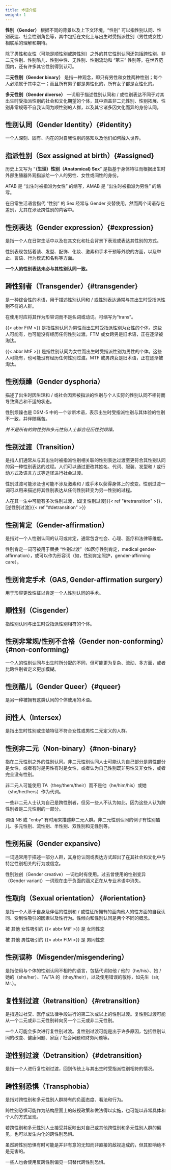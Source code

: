 ```yaml
---
title: 术语介绍
weight: 1
---
```

**性别（Gender）** 根据不同的背景以及上下文环境，“性别” 可以指性别认同、性别表达、社会性别角色等，其中包括在文化上与出生时受指派性别（男性或女性）相联系的理解和期待。

除了男性和女性（可能是顺性别或跨性别）之外的其它性别认同还包括跨性别、非二元性别、性别酷儿、性别中性、无性别、性别流动和 “第三” 性别等。在世界范围内，还有许多其它性别得到认可。

**二元性别（Gender binary）** 是指一种观念，即只有男性和女性两种性别；每个人必须属于其中之一；而且所有男子都是男性化的，所有女子都是女性化的。

**多元性别（Gender diverse）** 一词用于描述性别认同和 / 或性别表达不同于对其出生时受指派性别的社会和文化期望的个体，其中涵盖非二元性别、性别拓展、性别非常规等不自我认同为顺性别的人群，以及其它诸多因文化而异的身份认同。

## 性别认同（Gender Identity）{#identity}

一个人深刻、固有、内在的对自我性别的感知以及他们如何融入世界。

## 指派性别（Sex assigned at birth）{#assigned}

历史上又写为 “**（生理）性别（Anatomical) Sex**” 是指基于身体特征而根据出生时外部生殖器外观指派给一个人的男性、女性或间性的身份。

AFAB 是 “出生时被指派为女性” 的缩写，AMAB 是 “出生时被指派为男性” 的缩写。

在日常生活语言指代 “性别” 的 Sex 经常与 Gender 交替使用，然而两个词语存在差别，尤其在涉及跨性别的内容中。

## 性别表达（Gender expression）{#expression}

是指一个人在日常生活中以及在其文化和社会背景下表现或表达其性别的方式。

性别表现包括着装、发型、配饰、化妆、激素和手术干预等外貌的方面，以及举止、言语、行为模式和名称等方面。

**一个人的性别表达未必与其性别认同一致。**

## 跨性别者（Transgender）{#transgender}

是一种综合性的术语，用于描述性别认同和 / 或性别表达通常与其出生时受指派性别不符的人群。

在使用时应将其作为形容词而不是名词或动词。可缩写为“trans”。

{{< abbr FtM >}} 是指性别认同为男性而出生时受指派性别为女性的个体。这些人可能有，也可能没有经历任何性别过渡。FTM 或女跨男是旧术语，正在逐渐被淘汰。

{{< abbr MtF >}} 是指性别认同为女性而出生时受指派性别为男性的个体。这些人可能有，也可能没有经历任何性别过渡。MTF 或男跨女是旧术语，正在逐渐被淘汰。

## 性别烦躁（Gender dysphoria）

描述了出生时因生理和 / 或社会因素被指派的性别与个人实际的性别认同不相符而导致痛苦和不适的状态。

性别烦躁也是 DSM-5 中的一个诊断术语，表示出生时受指派性别与其体验的性别不一致，并伴随痛苦。

*并不是所有的跨性别和多元性别人士都会经历性别烦躁。*

## 性别过渡（Transition）
是指人们通常从与其出生时被指派性别相关联的性别表达过渡至更符合其性别认同的另一种性别表达的过程。人们可以通过更改其姓名、代词、服装、发型和 / 或行动方式及语言方式等途径进行社会过渡。

性别过渡可能涉及也可能不涉及激素和 / 或手术以获得身体上的改变。性别过渡一词可以用来描述将其性别表达从任何性别转变为另一性别的过程。

人在其一生中可能有多次性别过渡，如[复性别过渡]{{< ref "#retransition" >}}，[逆性别过渡]{{< ref "#detransition" >}}

## 性别肯定（Gender-affirmation） 

是指对一个人性别认同的认可或肯定，通常包含社会、心理、医疗和法律等维度。

性别肯定一词可被用于替换 “性别过渡”（如医疗性别肯定，medical gender-affirmation），或可以作为形容词（如，性别肯定照护，gender-affirming care）。

## 性别肯定手术（GAS, Gender-affirmation surgery）

用于形容更改性征以肯定一个人性别认同的手术。

## 顺性别（Cisgender）

指性别认同与出生时受指派性别相符的个体。

## 性别非常规/性别不合格（Gender non-conforming）{#non-conforming}

一个人的性别认同与出生时所分配的不同，但可能更为复杂、流动、多方面，或者比跨性别者定义更加模糊。

## 性别酷儿（Gender Queer）{#queer}

是另一种被拥有这类认同的个体使用的术语。

## 间性人（Intersex） 

是指出生时性别或生殖特征不符合女性或男性二元定义的人群。

## 性别非二元（Non-binary）{#non-binary}

指在二元性别之外的性别认同。非二元性别认同人士可能认为自己部分是男性部分是女性，或者有时是男性有时是女性，或者认为自己性别既非男性又非女性，或者完全没有性别。

非二元人可能使用 TA（they/them/their）而不是他（he/him/his）或她（she/her/hers）作为代词。

一些非二元人士认为自己是跨性别者，但另一些人不认为如此，因为这些人认为跨性别者是二元性别的一部分。

词语 NB 或 “enby” 有时用来描述非二元人群。非二元性别认同的例子有性别酷儿、多元性别、流性别、半性别、双性别和无性别等。

## 性别拓展（Gender expansive） 

一词通常用于描述一部分人群，其身份认同或表达方式超出了在其社会和文化中与特定性别相关的行为或信念。

性别独创（Gender creative）一词也时有使用。过去曾使用的性别变异（Gender variant）一词现在由于负面的涵义正在从专业术语中消失。

## 性取向（Sexual orientation） {#orientation}

 是指一个人基于自身及伴侣的性别和 / 或性征所拥有的面向他人的性方面的自我认同、受到性吸引的因素以及性行为。性倾向和性别认同是两个不同的概念。

被 其他 女性吸引的 {{< abbr MtF >}} 是 女同性恋

被 其他 男性吸引的 {{< abbr FtM >}} 是 男同性恋

## 性别误称（Misgender/misgendering） 

是指使用与个体的性别认同不相符的语言，包括代词如他 / 他的（he/his）、她 / 她的（she/her）、TA/TA 的（they/their），以及使用错误的敬称，如先生（sir, Mr.）。

## 复性别过渡（Retransition）{#retransition}

是指通过社交、医疗或法律手段进行的第二次或以上的性别过渡。复性别过渡可能从一个二元或非二元性别转向另一个二元或非二元性别。

一个人可能会多次进行复性别过渡。复性别过渡可能是出于许多原因，包括性别认同的改变、健康问题、家庭 / 社会问题和财务问题等。

## 逆性别过渡（Detransition）{#detransition}

是指一个人进行复性别过渡，回到传统上与其出生时受指派性别相符的情况。

## 跨性别恐惧（Transphobia）

是指对跨性别和多元性别人群持有的负面态度、看法和行为。

跨性别恐惧可能作为结构层面上的歧视政策和做法得以实施，也可能以非常具体和个人的方式呈现。

若跨性别和多元性别人士接受并反映出对自己或其他跨性别和多元性别人群的偏见，也可以发生内化的跨性别恐惧。

虽然跨性别恐惧有时可能是并非有意的无知而非直接的敌视造成的，但其影响绝不是无害的。

一些人也会使用反跨性别偏见一词替代跨性别恐惧。

